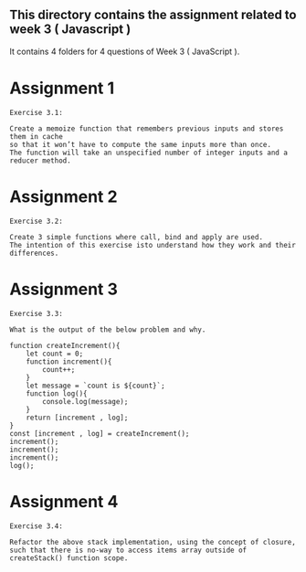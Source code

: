 ## This directory contains the assignment related to week 3 ( Javascript )

It contains 4 folders for 4 questions of Week 3 ( JavaScript ).

# Assignment 1

    Exercise 3.1:

    Create a memoize function that remembers previous inputs and stores them in cache 
    so that it won’t have to compute the same inputs more than once. 
    The function will take an unspecified number of integer inputs and a reducer method.

# Assignment 2

    Exercise 3.2:

    Create 3 simple functions where call, bind and apply are used. 
    The intention of this exercise isto understand how they work and their differences.

# Assignment 3

    Exercise 3.3:

    What is the output of the below problem and why.

    function createIncrement(){
        let count = 0;
        function increment(){
            count++;
        }
        let message = `count is ${count}`;
        function log(){
            console.log(message);
        }
        return [increment , log];
    }
    const [increment , log] = createIncrement();
    increment();
    increment();
    increment();
    log();

# Assignment 4

    Exercise 3.4:

    Refactor the above stack implementation, using the concept of closure, 
    such that there is no-way to access items array outside of createStack() function scope.
